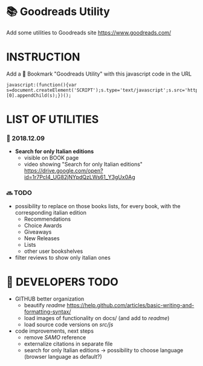 # :books: Goodreads Utility
Add some utilities to Goodreads site https://www.goodreads.com/

# INSTRUCTION
Add a :bookmark: Bookmark "Goodreads Utility" with this javascript code in the URL
```
javascript:(function(){var s=document.createElement('SCRIPT');s.type='text/javascript';s.src='https://asamorini.github.io/goodreads.utility/dist/goodreads.utility.min.js';document.getElementsByTagName('head')[0].appendChild(s);})();
```


# LIST OF UTILITIES
### :date: 2018.12.09
* **Search for only Italian editions**
   * visible on BOOK page
   * video showing "Search for only Italian editions" https://drive.google.com/open?id=1r7PcI4_UG82jNYpdQzLWs61_Y3gUx0Ag


### :soon: TODO
* possibility to replace on those books lists, for every book, with the corresponding italian edition
   * Recommendations
   * Choice Awards
   * Giveaways
   * New Releases
   * Lists
   * other user bookshelves
* filter reviews to show only italian ones



# :construction: DEVELOPERS TODO
* GITHUB better organization
   * beautify *readme* https://help.github.com/articles/basic-writing-and-formatting-syntax/
   * load images of functionality on docs/ (and add to *readme*)
   * load source code versions on *src/js*
* code improvements, next steps
   * remove *SAMO* reference
   * externalize citations in separate file
   * search for only Italian editions -> possibility to choose language (browser language as default?)
